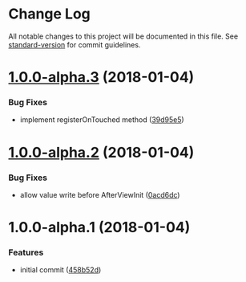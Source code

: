 # Change Log

All notable changes to this project will be documented in this file. See [standard-version](https://github.com/conventional-changelog/standard-version) for commit guidelines.

<a name="1.0.0-alpha.3"></a>
# [1.0.0-alpha.3](https://github.com/sarunint/angular-simplemde/compare/v1.0.0-alpha.2...v1.0.0-alpha.3) (2018-01-04)


### Bug Fixes

* implement registerOnTouched method ([39d95e5](https://github.com/sarunint/angular-simplemde/commit/39d95e5))



<a name="1.0.0-alpha.2"></a>
# [1.0.0-alpha.2](https://github.com/sarunint/angular-simplemde/compare/v1.0.0-alpha.1...v1.0.0-alpha.2) (2018-01-04)


### Bug Fixes

* allow value write before AfterViewInit ([0acd6dc](https://github.com/sarunint/angular-simplemde/commit/0acd6dc))



<a name="1.0.0-alpha.1"></a>
# 1.0.0-alpha.1 (2018-01-04)


### Features

* initial commit ([458b52d](https://github.com/sarunint/angular-simplemde/commit/458b52d))
